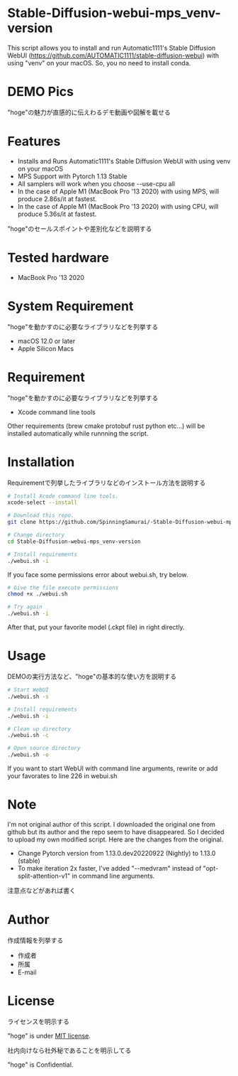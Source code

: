 
# Stable-Diffusion-webui-mps_venv-version
This script allows you to install and run Automatic1111's Stable Diffusion WebUI (https://github.com/AUTOMATIC1111/stable-diffusion-webui) with using "venv" on your macOS.
So, you no need to install conda.

# DEMO Pics

"hoge"の魅力が直感的に伝えわるデモ動画や図解を載せる


# Features

* Installs and Runs Automatic1111's Stable Diffusion WebUI with using venv on your macOS 
* MPS Support with Pytorch 1.13 Stable
* All samplers will work when you choose --use-cpu all
* In the case of Apple M1 (MacBook Pro '13 2020) with using MPS, will produce 2.86s/it at fastest.
* In the case of Apple M1 (MacBook Pro '13 2020) with using CPU, will produce 5.36s/it at fastest.

"hoge"のセールスポイントや差別化などを説明する
# Tested hardware

* MacBook Pro '13 2020


# System Requirement

"hoge"を動かすのに必要なライブラリなどを列挙する

* macOS 12.0 or later
* Apple Silicon Macs

# Requirement

"hoge"を動かすのに必要なライブラリなどを列挙する

* Xcode command line tools

Other requirements (brew cmake protobuf rust python etc...) will be installed automatically while runnning the script.

# Installation

Requirementで列挙したライブラリなどのインストール方法を説明する

```zsh
# Install Xcode command line tools.
xcode-select --install

# Download this repo.
git clone https://github.com/SpinningSamurai/-Stable-Diffusion-webui-mps_venv-version

# Change directory
cd Stable-Diffusion-webui-mps_venv-version

# Install requirements
./webui.sh -i
```

If you face some permissions error about webui.sh, try below.
```zsh
# Give the file execute permissions
chmod +x ./webui.sh

# Try again
./webui.sh -i
```
After that, put your favorite model (.ckpt file) in right directly.

# Usage

DEMOの実行方法など、"hoge"の基本的な使い方を説明する

```zsh
# Start WebUI
./webui.sh -s

# Install requirements
./webui.sh -i

# Clean up directory
./webui.sh -c

# Open source directory
./webui.sh -o
```
If you want to start WebUI with command line arguments, rewrite or add your favorates to line 226 in webui.sh


# Note

I'm not original author of this script. I downloaded the original one from github but its author and the repo seem to have disappeared. 
So I decided to upload my own modified script.
Here are the changes from the original.

* Change Pytorch version from 1.13.0.dev20220922 (Nightly) to 1.13.0 (stable)
* To make iteration 2x faster, I've added "--medvram" instead of "opt-split-attention-v1" in command line arguments.

注意点などがあれば書く



# Author

作成情報を列挙する

* 作成者
* 所属
* E-mail

# License
ライセンスを明示する

"hoge" is under [MIT license](https://en.wikipedia.org/wiki/MIT_License).

社内向けなら社外秘であることを明示してる

"hoge" is Confidential.
